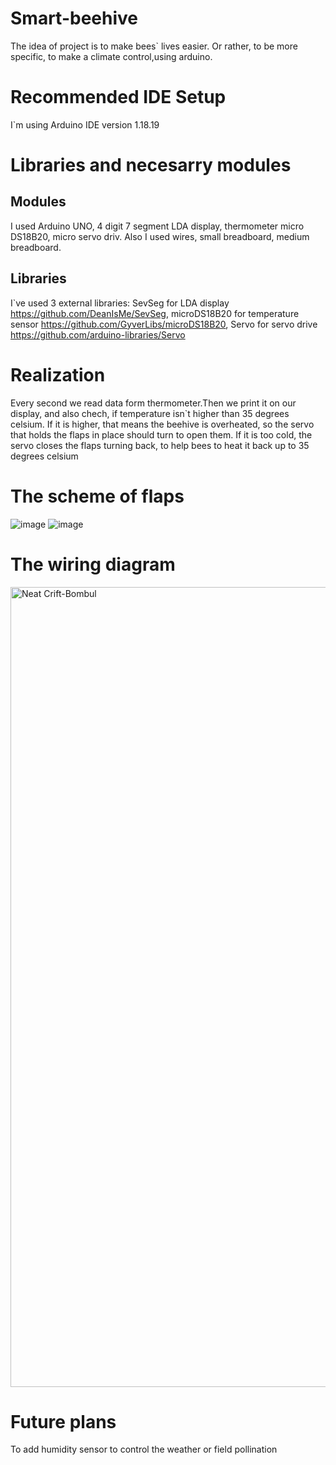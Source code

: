 # Smart-beehive
The idea of project is to make bees` lives easier. Or rather, to be more specific, to make a climate control,using arduino.

# Recommended IDE Setup
I`m using Arduino IDE version 1.18.19

# Libraries and necesarry modules
## Modules
I used Arduino UNO, 4 digit 7 segment LDA display, thermometer micro DS18B20, micro servo driv. Also I used wires, small breadboard, medium breadboard.
## Libraries
I`ve used 3 external libraries: SevSeg for LDA display https://github.com/DeanIsMe/SevSeg, microDS18B20 for temperature sensor https://github.com/GyverLibs/microDS18B20, Servo for servo drive https://github.com/arduino-libraries/Servo

# Realization

Every second we read data form thermometer.Then we print it on our display, and also chech, if temperature isn`t higher than 35 degrees celsium. If it is higher, that means the beehive is overheated, so the servo that holds the flaps in place should turn to open them. If it is too cold, the servo closes the flaps turning back, to help bees to heat it back up to 35 degrees celsium

# The scheme of flaps

![image](https://github.com/1mpalo/Smart-beehive/assets/148369119/628b38a5-370d-4fad-9523-4058a7e0d58b)
![image](https://github.com/1mpalo/Smart-beehive/assets/148369119/334cc4f4-2ca1-44fe-8d27-c0c6fd447f18)

# The wiring diagram

<img width="1280" alt="Neat Crift-Bombul" src="https://github.com/1mpalo/Smart-beehive/assets/148369119/c580285c-59eb-4dab-8a70-a42730ed84e2">

# Future plans

To add humidity sensor to control the weather or field pollination
